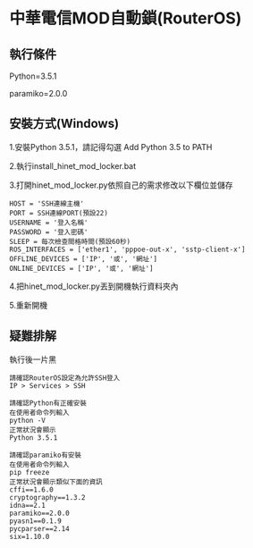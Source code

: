 # 中華電信MOD自動鎖(RouterOS)
## 執行條件
Python=3.5.1

paramiko=2.0.0
## 安裝方式(Windows)
1.安裝Python 3.5.1，請記得勾選 Add Python 3.5 to PATH

2.執行install_hinet_mod_locker.bat

3.打開hinet_mod_locker.py依照自己的需求修改以下欄位並儲存
```
HOST = 'SSH連線主機'
PORT = SSH連線PORT(預設22)
USERNAME = '登入名稱'
PASSWORD = '登入密碼'
SLEEP = 每次檢查間格時間(預設60秒)
ROS_INTERFACES = ['ether1', 'pppoe-out-x', 'sstp-client-x']
OFFLINE_DEVICES = ['IP', '或', '網址']
ONLINE_DEVICES = ['IP', '或', '網址']
```

4.把hinet_mod_locker.py丟到開機執行資料夾內

5.重新開機
## 疑難排解
執行後一片黑
```
請確認RouterOS設定為允許SSH登入
IP > Services > SSH
```
```
請確認Python有正確安裝
在使用者命令列輸入
python -V
正常狀況會顯示
Python 3.5.1
```
```
請確認paramiko有安裝
在使用者命令列輸入
pip freeze
正常狀況會顯示類似下面的資訊
cffi==1.6.0
cryptography==1.3.2
idna==2.1
paramiko==2.0.0
pyasn1==0.1.9
pycparser==2.14
six=1.10.0
```
